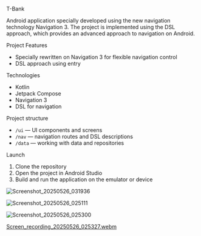 T-Bank

Android application specially developed using the new navigation technology Navigation 3. The project is implemented using the DSL approach, which provides an advanced approach to navigation on Android.

Project Features

- Specially rewritten on Navigation 3 for flexible navigation control
- DSL approach using entry

Technologies

- Kotlin
- Jetpack Compose
- Navigation 3
- DSL for navigation

Project structure

- `/ui` — UI components and screens
- `/nav` — navigation routes and DSL descriptions
- `/data` — working with data and repositories

Launch

1. Clone the repository
2. Open the project in Android Studio
3. Build and run the application on the emulator or device

![Screenshot_20250526_031936](https://github.com/user-attachments/assets/e314f026-ec11-4fc7-ad30-2723a1448619)

![Screenshot_20250526_025111](https://github.com/user-attachments/assets/f0ee4c1f-e7fb-4f52-9585-2e153256af93)

![Screenshot_20250526_025300](https://github.com/user-attachments/assets/62d9b352-b604-4929-adc8-06b2a24a4b46)


[Screen_recording_20250526_025327.webm](https://github.com/user-attachments/assets/eeb9ed78-c021-486e-bc71-565e005cc298)
